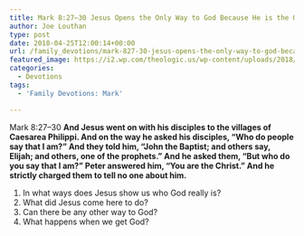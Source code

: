 ```yaml
---
title: Mark 8:27–30 Jesus Opens the Only Way to God Because He is the Only Way to God
author: Joe Louthan
type: post
date: 2018-04-25T12:00:14+00:00
url: /family_devotions/mark-827-30-jesus-opens-the-only-way-to-god-because-he-is-the-only-way/
featured_image: https://i2.wp.com/theologic.us/wp-content/uploads/2018/04/Peters-Confession-at-Caesarea-Philippi.jpg?resize=825%2C510
categories:
  - Devotions
tags:
  - 'Family Devotions: Mark'

---
```

Mark 8:27–30 **And Jesus went on with his disciples to the villages of Caesarea Philippi. And on the way he asked his disciples, “Who do people say that I am?” And they told him, “John the Baptist; and others say, Elijah; and others, one of the prophets.” And he asked them, “But who do you say that I am?” Peter answered him, “You are the Christ.” And he strictly charged them to tell no one about him.**

  1. In what ways does Jesus show us who God really is?
  2. What did Jesus come here to do?
  3. Can there be any other way to God?
  4. What happens when we get God?

&nbsp;